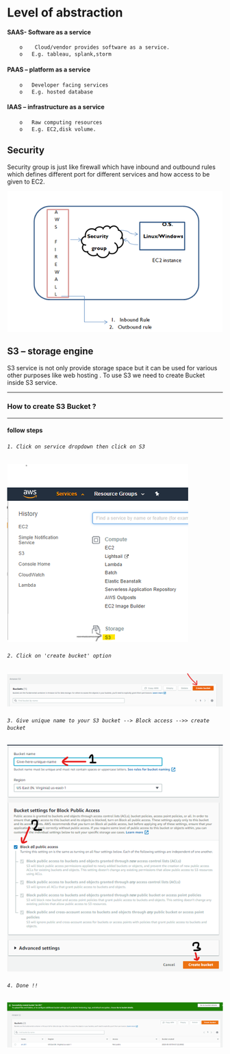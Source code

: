 # Level  of abstraction 

#### SAAS- Software as a service
        o	 Cloud/vendor provides software as a service.
        o	E.g. tableau, splank,storm
#### PAAS – platform as a service
        o	Developer facing services
        o	E.g. hosted database
#### IAAS – infrastructure as a service
        o	Raw computing resources
        o	E.g. EC2,disk volume.
        
## Security        

Security group is just like firewall which have inbound and outbound rules 
which defines different port for different services and how access to be given to EC2.

![Image](images/DAY2.png)

## S3 – storage engine
S3 service is not only provide storage space but it can be used for various other purposes like web hosting .
To use S3 we need to create Bucket inside S3 service. 

---
### How to create S3 Bucket ?
---

#### follow steps 
###### `1. Click on service dropdown then click on S3`
![Image](images/S3.png)
###### `2. Click on 'create bucket' option`
![Image](images/create.png)
###### `3. Give unique name to your S3 bucket --> Block access -->> create bucket`
![Image](images/name.png)
###### `4. Done !!`
![Image](images/created.png)

